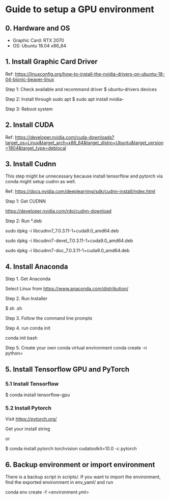 # Guide to setup a GPU environment

## 0. Hardware and OS
* Graphic Card: RTX 2070
* OS: Ubuntu 18.04 x86_64

## 1. Install Graphic Card Driver
Ref: https://linuxconfig.org/how-to-install-the-nvidia-drivers-on-ubuntu-18-04-bionic-beaver-linux

Step 1: Check available and recommand driver
$ ubuntu-drivers devices

Step 2: Install through sudo apt
$ sudo apt install nvidia-<version>

Step 3: Reboot system

## 2. Install CUDA

Ref: https://developer.nvidia.com/cuda-downloads?target_os=Linux&target_arch=x86_64&target_distro=Ubuntu&target_version=1804&target_type=deblocal

## 3. Install Cudnn

This step might be unnecessary because install tensorflow and pytorch via conda might setup cudnn as well.

Ref: https://docs.nvidia.com/deeplearning/sdk/cudnn-install/index.html

Step 1: Get CUDNN

https://developer.nvidia.com/rdp/cudnn-download

Step 2: Run *.deb

sudo dpkg -i libcudnn7_7.0.3.11-1+cuda9.0_amd64.deb

sudo dpkg -i libcudnn7-devel_7.0.3.11-1+cuda9.0_amd64.deb

sudo dpkg -i libcudnn7-doc_7.0.3.11-1+cuda9.0_amd64.deb

## 4. Install Anaconda

Step 1. Get Anaconda

Select Linux from https://www.anaconda.com/distribution/

Step 2. Run Installer

$ sh <AnacondaInstaller>.sh

Step 3. Follow the command line prompts

Step 4. run conda init

conda init bash

Step 5. Create your own conda virtual environment
conda create -n <env name> python=<python version>

## 5. Install Tensorflow GPU and PyTorch

### 5.1 Install Tensorflow

$ conda install tensorflow-gpu

### 5.2 Install Pytorch

Visit https://pytorch.org/

Get your install string

or 

$ conda install pytorch torchvision cudatoolkit=10.0 -c pytorch

## 6. Backup environment or import environment

There is a backup script in scripts/. If you want to import the environment, find the exported environment in env_yaml/ and run

conda env create -f <environment.yml>
